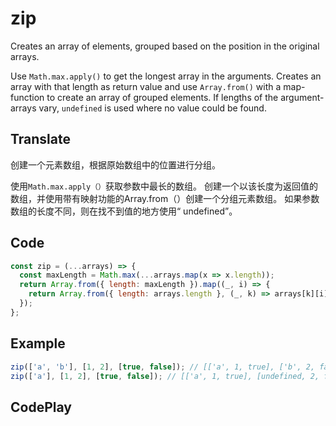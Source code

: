 # zip

Creates an array of elements, grouped based on the position in the original arrays.

Use `Math.max.apply()` to get the longest array in the arguments.
Creates an array with that length as return value and use `Array.from()` with a map-function to create an array of grouped elements.
If lengths of the argument-arrays vary, `undefined` is used where no value could be found.

## Translate

创建一个元素数组，根据原始数组中的位置进行分组。

使用`Math.max.apply（）`获取参数中最长的数组。
创建一个以该长度为返回值的数组，并使用带有映射功能的Array.from（）创建一个分组元素数组。
如果参数数组的长度不同，则在找不到值的地方使用“ undefined”。

## Code

```js
const zip = (...arrays) => {
  const maxLength = Math.max(...arrays.map(x => x.length));
  return Array.from({ length: maxLength }).map((_, i) => {
    return Array.from({ length: arrays.length }, (_, k) => arrays[k][i]);
  });
};
```

## Example

```js
zip(['a', 'b'], [1, 2], [true, false]); // [['a', 1, true], ['b', 2, false]]
zip(['a'], [1, 2], [true, false]); // [['a', 1, true], [undefined, 2, false]]
```

## CodePlay

<template>
  <code-play codeplay-id="" />
</template>
